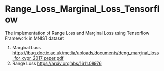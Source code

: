 # Range_Loss_Marginal_Loss_Tensorflow
The implementation of Range Loss and Marginal Loss using Tensorflow Framework in MNIST dataset
1. Marginal Loss
https://ibug.doc.ic.ac.uk/media/uploads/documents/deng_marginal_loss_for_cvpr_2017_paper.pdf
2. Range Loss
https://arxiv.org/abs/1611.08976
